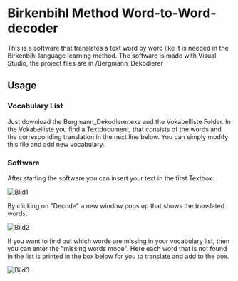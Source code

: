 # Birkenbihl Method Word-to-Word-decoder

This is a software that translates a text word by word like it is needed in the Birkenbihl language learning method.
The software is made with Visual Studio, the project files are in /Bergmann_Dekodierer

## Usage

### Vocabulary List
Just download the Bergmann_Dekodierer.exe and the Vokabelliste Folder.
In the Vokabelliste you find a Textdocument, that consists of the words and the corresponding translation in the next line below.
You can simply modify this file and add new vocabulary.

### Software

After starting the software you can insert your text in the first Textbox:

![Bild1](https://user-images.githubusercontent.com/89748204/155029521-17cc31db-0fea-4793-a58c-95841f5fc1d3.png)

By clicking on "Decode" a new window pops up that shows the translated words: 

![Bild2](https://user-images.githubusercontent.com/89748204/155029559-38a5cd45-34b8-42ae-b7c1-ed40b9fd45c9.png)

If you want to find out which words are missing in your vocabulary list, then you can enter the "missing words mode".
Here each word that is not found in the list is printed in the box below for you to translate and add to the box.

![Bild3](https://user-images.githubusercontent.com/89748204/155029722-74288f92-10dc-4f22-b1c1-16b70be0bf5a.png)
